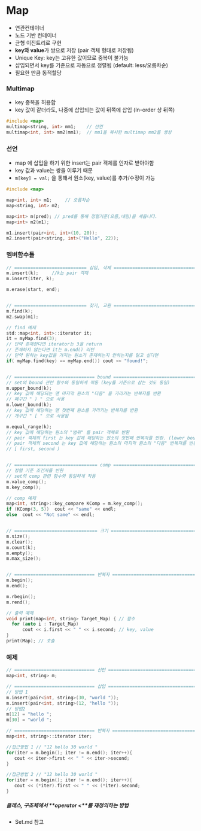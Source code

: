 # Map
  - 연관컨테이너
  - 노드 기반 컨테이너
  - 균형 이진트리로 구현
  - **key와 value**가 쌍으로 저장 (pair 객체 형태로 저장됨)
  - Unique Key: key는 고유한 값이므로 중복이 불가능
  - 삽입되면서 key를 기준으로 자동으로 정렬됨 (default: less/오름차순)
  - 필요한 만큼 동적할당

### Multimap
  - key 중복을 허용함
  - key 값이 같더라도, 나중에 삽입되는 값이 뒤쪽에 삽입 (In-order 상 뒤쪽)

  ```c
  #include <map>
  multimap<string, int> mm1;    // 선언
  multimap<int, int> mm2(mm1);  // mm1을 복사한 multimap mm2를 생성
  ```

### 선언
  - map 에 삽입을 하기 위한 insert는 pair 객체를 인자로 받아야함
  - key 값과 value는 쌍을 이루기 때문
  - `m[key] = val;` 을 통해서 원소(key, value)를 추가/수정이 가능

  ```c
  #include <map>

  map<int, int> m1;     // 오름차순
  map<string, int> m2;

  map<int> m(pred); // pred를 통해 정렬기준(오름,내림)을 세웁니다.
  map<int> m2(m1);

  m1.insert(pair<int, int>(10, 20));
  m2.insert(pair<string, int>("Hello", 22));
  ```

### 멤버함수들
  ```c
  // =========================== 삽입, 삭제 ==================================
  m.insert(k);     //k는 pair 객체
  m.insert(iter, k);

  m.erase(start, end);


  // =========================== 찾기, 교환 ==================================
  m.find(k);
  m2.swap(m1);

  // find 예제
  std::map<int, int>::iterator it;
  it = myMap.find(3);
  // 만약 존재한다면 iterator는 3을 return
  // 존재하지 않는다면 it는 m.end() 리턴
  // 만약 원하는 key값을 가지는 원소가 존재하는지 안하는지를 알고 싶다면
  if( myMap.find(key) == myMap.end()) cout << "found!";


  // ============================== bound ====================================
  // set의 bound 관련 함수와 동일하게 작동 (key를 기준으로 삼는 것도 동일)  
  m.upper_bound(k);
  // key 값에 해당되는 맨 마지막 원소의 "다음" 을 가리키는 반복자를 반환
  // 폐구간 " ) " 으로 사용
  m.lower_bound(k);
  // key 값에 해당하는 맨 첫번째 원소를 가리키는 반복자를 반환
  // 개구간 " [ " 으로 사용됨

  m.equal_range(k);
  // key 값에 해당하는 원소의 "범위" 를 pair 객체로 반환
  // pair 객체의 first 는 key 값에 해당하는 원소의 첫번째 반복자를 반환. (lower_bound)
  // pair 객체의 second 는 key 값에 해당하는 원소의 마지막 원소의 "다음" 반복자를 반환 (upper_bound)
  // [ first, second )


  // =============================== comp ==================================
  // 정렬 기준 조건자를 반환
  // set의 comp 관련 함수와 동일하게 작동
  m.value_comp();
  m.key_comp();

  // comp 예제
  map<int, string>::key_compare KComp = m.key_comp();
  if (KComp(3, 5))  cout << "same" << endl;
  else  cout << "Not same" << endl;


  // =============================== 크기 ==================================
  m.size();
  m.clear();
  m.count(k);
  m.empty();
  m.max_size();


  // ============================== 반복자 ==================================
  m.begin();
  m.end();

  m.rbegin();
  m.rend();

  // 출력 예제
  void print(map<int, string> Target_Map) { // 함수
    for (auto i : Target_Map)
        cout << i.first << " " << i.second; // key, value
  }
  print(Map); // 호출
  ```

### 예제
  ```c
  // ============================== 선언 ==================================
  map<int, string> m;

  // ============================== 삽입 ==================================
  // 방법 1
  m.insert(pair<int, string>(30, "world "));
  m.insert(pair<int, string>(12, "hello "));
  // 방법2
  m[12] = "hello ";
  m[30] = "world ";

  // ============================== 반복자 =================================
  map<int, string>::iterator iter;

  //접근방법 1 // "12 hello 30 world "
  for(iter = m.begin(); iter != m.end(); iter++){
     cout << iter->first << " " << iter->second;
  }

  //접근방법 2 // "12 hello 30 world "
  for(iter = m.begin(); iter != m.end(); iter++){
     cout << (*iter).first << " " << (*iter).second;
  }
  ```

##### 클래스, 구조체에서 **operator <**를 재정의하는 방법
  - Set.md 참고
